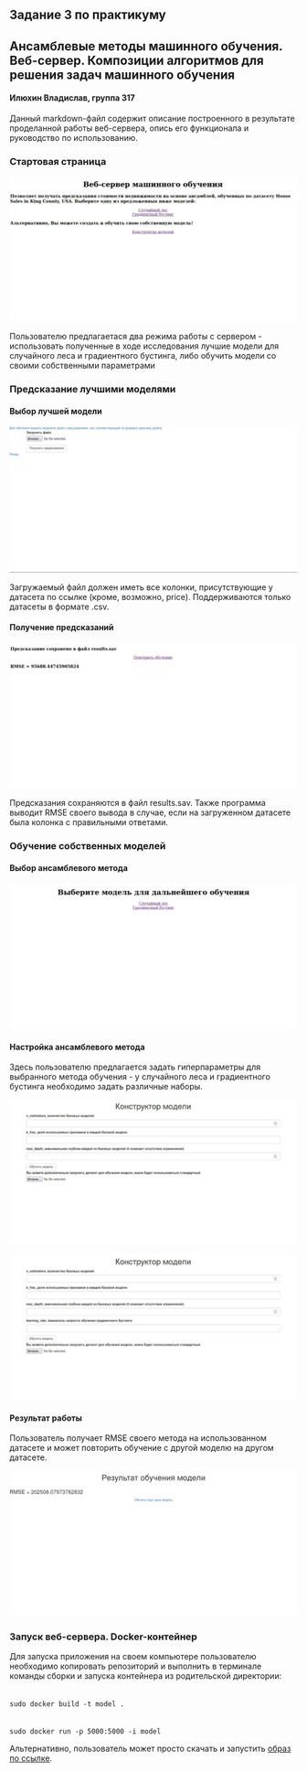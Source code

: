 ## Задание 3 по практикуму
## Ансамблевые методы машинного обучения. Веб-сервер. Композиции алгоритмов для решения задач машинного обучения
#### Илюхин Владислав, группа 317

Данный markdown-файл содержит описание построенного в результате проделанной работы веб-сервера, опись его функционала и руководство по использованию.

### Стартовая страница

![image info](desc/Title.jpg)

Пользователю предлагаетася два режима работы с сервером - использовать полученные в ходе исследования лучшие модели для случайного леса и градиентного бустинга, либо обучить модели со своими собственными параметрами

### Предсказание лучшими моделями

#### Выбор лучшей модели

![image info](desc/BestChoice.jpg)

Загружаемый файл должен иметь все колонки, присутствующие у датасета по ссылке (кроме, возможно, price). Поддерживаются только датасеты в формате .csv.

#### Получение предсказаний

![image info](desc/BestResult.jpg)

Предсказания сохраняются в файл results.sav. Также программа выводит RMSE своего вывода в случае, если на загруженном датасете была колонка с правильными ответами.

### Обучение собственных моделей

#### Выбор ансамблевого метода

![image info](desc/CustomChoice.jpg)

#### Настройка ансамблевого метода

Здесь пользователю предлагается задать гиперпараметры для выбранного метода обучения - у случайного леса и градиентного бустинга необходимо задать различные наборы.

![image info](desc/CustomRF.jpg)

![image info](desc/CustomGB.jpg)

#### Результат работы

Пользователь получает RMSE своего метода на использованном датасете и может повторить обучение с другой моделю на другом датасете.

![image info](desc/CustomResult.png)

### Запуск веб-сервера. Docker-контейнер

Для запуска приложения на своем компьютере пользователю необходимо копировать репозиторий и выполнить в терминале команды сборки и запуска контейнера из родительской директории:

<code>
sudo docker build -t model .
  
sudo docker run -p 5000:5000 -i model
</code>

Альтернативно, пользователь может просто скачать и запустить [образ по ссылке](https://hub.docker.com/repository/docker/gooseit/prac3).
